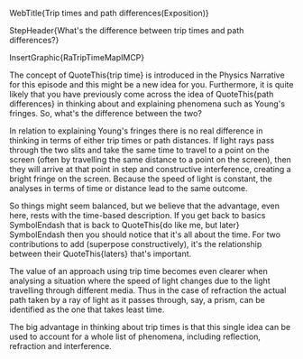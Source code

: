 WebTitle{Trip times and path differences(Exposition)}

StepHeader{What's the difference between trip times and path differences?}

InsertGraphic{RaTripTimeMapIMCP}

The concept of QuoteThis{trip time} is introduced in the Physics Narrative for this episode and this might be a new idea for you. Furthermore, it is quite likely that you have previously come across the idea of QuoteThis{path differences} in thinking about and explaining phenomena such as Young's fringes. So, what's the difference between the two?

In relation to explaining Young's fringes there is no real difference in thinking in terms of either trip times or path distances. If light rays pass through the two slits and take the same time to travel to a point on the screen (often by travelling the same distance to a point on the screen), then they will arrive at that point in step and constructive interference, creating a bright fringe on the screen. Because the speed of light is constant, the analyses in terms of time or distance lead to the same outcome.

So things might seem balanced, but we believe that the advantage, even here, rests with the time-based description. If you get back to basics SymbolEndash that is back to QuoteThis{do like me, but later} SymbolEndash then you should notice that it's all about the time. For two contributions to add (superpose constructively), it's the relationship between their QuoteThis{laters} that's important.

The value of an approach using trip time becomes even clearer when analysing a situation where the speed of light changes due to the light travelling through different media. Thus in the case of refraction the actual path taken by a ray of light as it passes through, say, a prism, can be identified as the one that takes least time.

The big advantage in thinking about trip times is that this single idea can be used to account for a whole list of phenomena, including reflection, refraction and interference.

 
 